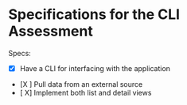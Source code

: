# Specifications for the CLI Assessment

Specs:
- [x] Have a CLI for interfacing with the application
- [X ] Pull data from an external source
- [ X] Implement both list and detail views

